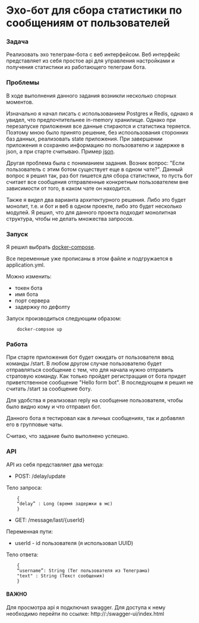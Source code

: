 # Эхо-бот для сбора статистики по сообщениям от пользователей

### Задача
Реализовать эхо телеграм-бота с веб интерфейсом. 
Веб интерфейс представляет из себя простое api для управления настройками 
и получения статистики из работающего телеграм бота.

### Проблемы
В ходе выполнения данного задания возникли несколько спорных 
моментов. 

Изначально я начал писать с использованием Postgres и Redis, 
однако я увидел, что предпочтительнее in-memory хранилище. 
Однако при перезапуске приложения все данные стираются и 
статистика теряется. Поэтому мною было принято решение, без
испоользования сторонних баз данных, 
реализовать state приложения. При завершении 
приложения я сохраняю информацию по пользователю и задержке
в json, а при старте считываю. Пример [json](state/state.json).


Другая проблема была с пониманием задания. Возник вопрос: 
"Если пользователь с этим ботом существует еще в одном чате?".
Данный вопрос я решил так, раз бот пишется для сбора статистики, 
то пусть бот считает все сообщения отправленные конкретным
пользователем вне зависимости от того, в каком чате он находится.


Также я видел два варианта архитектурного решения. Либо это будет
монолит, т.е. и бот и веб в одном проекте, либо это будет 
несколько модулей. Я решил, что для данного проекта подходит
монолитная структура, чтобы не делать множества запросов.


### Запуск

Я решил выбрать [docker-compose](docker-compose.yml). 

Все переменные уже прописаны в этом файле и подгружается в 
application.yml.

Можно изменить:
* токен бота
* имя бота 
* порт сервера
* задержку по дефолту

Запуск производиться следующим образом:
```
    docker-compsoe up
```


### Работа
При старте приложения бот будет ожидать от пользователя 
ввод команды /start. В любом другом случае пользователю будет
отправляться сообщение с тем, что для начала нужно отправить
стратовую команду. Как только пройдет регистрацция от бота
придет приветственное сообщение "Hello form bot". 
В последующем я решил не считать /start 
за сообщение боту.

Для удобства я реализовал reply на сообщение пользователя, 
чтобы было видно кому и что отправил бот. 

Данного бота я тестировал как в личных сообщениях, так и 
добавлял его в групповые чаты.

Считаю, что задание было выполнено успешно. 

### API 

API из себя представляет два метода: 
* POST: /delay/update

Тело запроса: 
```
    {
	“delay” : Long (время задержки в мс)
    }
```

* GET: /message/last/{userId}

Переменная пути: 
- userId - id пользователя (я использовал UUID)

Тело ответа:
```
    {
	“username”: String (Тег пользователя из Телеграма)
	"text" : String (Текст сообщения)
    }
```


#### ВАЖНО 

Для просмотра api я подключил swagger. Для доступа к нему 
необходимо перейти по ссылке: http://<ip>:<port>/swagger-ui/index.html

